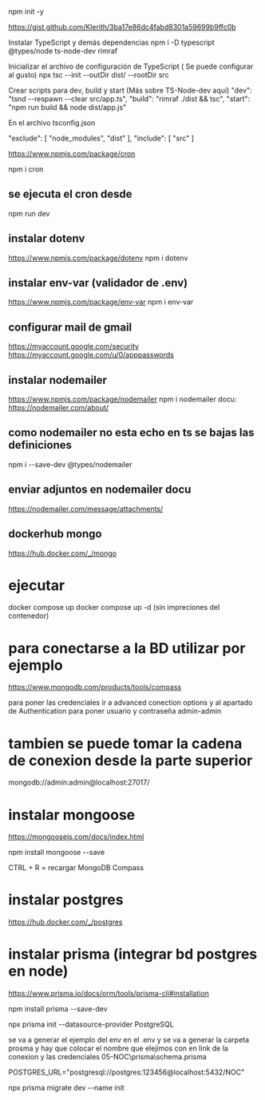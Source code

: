 npm init -y

https://gist.github.com/Klerith/3ba17e86dc4fabd8301a59699b9ffc0b


Instalar TypeScript y demás dependencias
npm i -D typescript @types/node ts-node-dev rimraf

Inicializar el archivo de configuración de TypeScript ( Se puede configurar al gusto)
npx tsc --init --outDir dist/ --rootDir src

Crear scripts para dev, build y start (Más sobre TS-Node-dev aquí)
  "dev": "tsnd --respawn --clear src/app.ts",
  "build": "rimraf ./dist && tsc",
  "start": "npm run build && node dist/app.js"

En el archivo tsconfig.json

"exclude": [
  "node_modules",
  "dist"
],
"include": [
  "src"
]


https://www.npmjs.com/package/cron

npm i cron

## se ejecuta el cron desde 
npm run dev 



## instalar dotenv

https://www.npmjs.com/package/dotenv
npm i dotenv

## instalar env-var (validador de .env)
https://www.npmjs.com/package/env-var
npm i env-var


## configurar mail de gmail
https://myaccount.google.com/security
https://myaccount.google.com/u/0/apppasswords

## instalar nodemailer
https://www.npmjs.com/package/nodemailer
npm i nodemailer
docu: https://nodemailer.com/about/

## como nodemailer no esta echo en ts se bajas las definiciones
npm i --save-dev @types/nodemailer

## enviar adjuntos en nodemailer docu
https://nodemailer.com/message/attachments/


## dockerhub mongo
https://hub.docker.com/_/mongo

# ejecutar
docker compose up
docker compose up -d (sin impreciones del contenedor)

# para conectarse a la BD utilizar por ejemplo

https://www.mongodb.com/products/tools/compass

para poner las credenciales ir a advanced conection options y al apartado de Authentication para poner usuario y contraseña admin-admin

# tambien se puede tomar la cadena de conexion desde la parte superior
mongodb://admin:admin@localhost:27017/

# instalar mongoose
https://mongoosejs.com/docs/index.html

npm install mongoose --save

CTRL + R = recargar MongoDB Compass

# instalar postgres
https://hub.docker.com/_/postgres

# instalar prisma (integrar bd postgres en node)
https://www.prisma.io/docs/orm/tools/prisma-cli#installation

npm install prisma --save-dev

npx prisma init --datasource-provider PostgreSQL


se va a generar el ejemplo del env en el .env
y se va a generar la carpeta prosma y hay que colocar el nombre que elejimos con en link de la conexion y las credenciales
05-NOC\prisma\schema.prisma

POSTGRES_URL="postgresql://postgres:123456@localhost:5432/NOC"


npx prisma migrate dev --name init